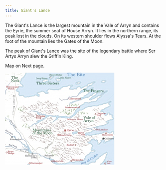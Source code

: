 ```yaml
---
title: Giant's Lance
---
```


The Giant's Lance is the largest mountain in the Vale of Arryn and contains the Eyrie, the summer seat of House Arryn. It lies in the northern range, its peak lost in the clouds. On its western shoulder flows Alyssa's Tears. At the foot of the mountain lies the Gates of the Moon.

The peak of Giant's Lance was the site of the legendary battle where Ser Artys Arryn slew the Griffin King.

Map on Next page.

![Image](images/000009.jpg)


